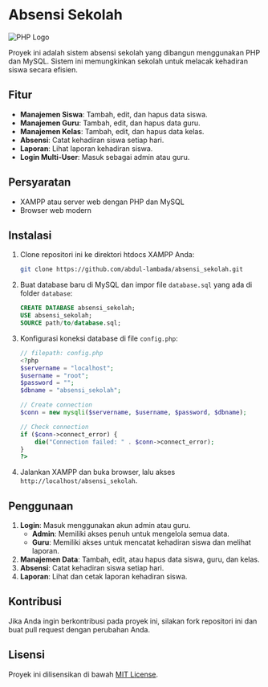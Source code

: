 # Absensi Sekolah

![PHP Logo](https://www.logotypes101.com/logos/203/272663FA02DE2DAA2BBAE2FC39F14783/php.png)

Proyek ini adalah sistem absensi sekolah yang dibangun menggunakan PHP dan MySQL. Sistem ini memungkinkan sekolah untuk melacak kehadiran siswa secara efisien.

## Fitur

- **Manajemen Siswa**: Tambah, edit, dan hapus data siswa.
- **Manajemen Guru**: Tambah, edit, dan hapus data guru.
- **Manajemen Kelas**: Tambah, edit, dan hapus data kelas.
- **Absensi**: Catat kehadiran siswa setiap hari.
- **Laporan**: Lihat laporan kehadiran siswa.
- **Login Multi-User**: Masuk sebagai admin atau guru.

## Persyaratan

- XAMPP atau server web dengan PHP dan MySQL
- Browser web modern

## Instalasi

1. Clone repositori ini ke direktori htdocs XAMPP Anda:
    ```bash
    git clone https://github.com/abdul-lambada/absensi_sekolah.git
    ```

2. Buat database baru di MySQL dan impor file `database.sql` yang ada di folder `database`:
    ```sql
    CREATE DATABASE absensi_sekolah;
    USE absensi_sekolah;
    SOURCE path/to/database.sql;
    ```

3. Konfigurasi koneksi database di file `config.php`:
    ```php
    // filepath: config.php
    <?php
    $servername = "localhost";
    $username = "root";
    $password = "";
    $dbname = "absensi_sekolah";

    // Create connection
    $conn = new mysqli($servername, $username, $password, $dbname);

    // Check connection
    if ($conn->connect_error) {
        die("Connection failed: " . $conn->connect_error);
    }
    ?>
    ```

4. Jalankan XAMPP dan buka browser, lalu akses `http://localhost/absensi_sekolah`.

## Penggunaan

1. **Login**: Masuk menggunakan akun admin atau guru.
    - **Admin**: Memiliki akses penuh untuk mengelola semua data.
    - **Guru**: Memiliki akses untuk mencatat kehadiran siswa dan melihat laporan.
2. **Manajemen Data**: Tambah, edit, atau hapus data siswa, guru, dan kelas.
3. **Absensi**: Catat kehadiran siswa setiap hari.
4. **Laporan**: Lihat dan cetak laporan kehadiran siswa.

## Kontribusi

Jika Anda ingin berkontribusi pada proyek ini, silakan fork repositori ini dan buat pull request dengan perubahan Anda.

## Lisensi

Proyek ini dilisensikan di bawah [MIT License](LICENSE).
